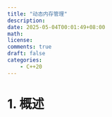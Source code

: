 ```yaml
---
title: "动态内存管理"
description: 
date: 2025-05-04T00:01:49+08:00
math: 
license: 
comments: true
draft: false
categories:
    - C++20
---
```

# 1. 概述